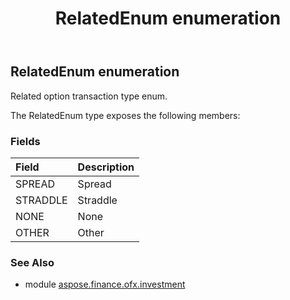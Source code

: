 ﻿---
title: RelatedEnum enumeration
second_title: Aspose.Finance for Python via .NET API References
description: 
type: docs
weight: 950
url: /python-net/aspose.finance.ofx.investment/relatedenum/
is_root: false
---

## RelatedEnum enumeration

Related option transaction type enum.



The RelatedEnum type exposes the following members:

### Fields
| Field | Description |
| :- | :- |
| SPREAD | Spread |
| STRADDLE | Straddle |
| NONE | None |
| OTHER | Other |


### See Also

* module [aspose.finance.ofx.investment](../)
